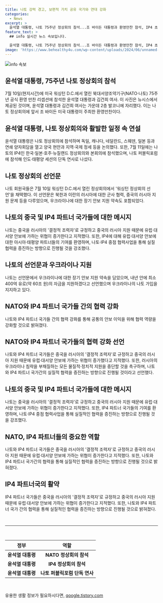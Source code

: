 ```yaml
---
title: 나토 강력 경고, 보편적 가치 공유 국가와 연대 강화
categories:
  - News
excerpt: >
  윤석열 대통령, 나토 75주년 정상회의 참석...조 바이든 대통령과 환영만찬 참석, IP4 초청으로 세계무대에서 활약  윤석열 대통령이 나토 75주년 정상회의에 참석해 활발한 외교활동을 펼치고, 조 바이든 대통령 주최 환영만찬에 참석한 사실이 알려졌다. 또한, IP4 파트너국으로 초청된 윤 대통령은 세계무대에서 중요한 역할을 수행하고 있는 것으로 나타났다. 윤 대통령은 나토 회의를 통해 국제사회와의 연대를 촉구하고, 북한과 러시아의 군사협력에 대한 우려를 표명했다. 나토는 선언문을 통해 중국의 러시아 지원에 대한 중단을 촉구하고, IP4 파트너국과의 협력을 강화하기로 결의한 것으로 알려졌다. 이러한 윤 대통령의 활약은 국제사회의 주목을 받는 가운데, 나토 정상회의의 성공적인 결과가 기대된다.
feature_text: >
  ## info 실시간 뉴스 속보입니다.

  윤석열 대통령, 나토 75주년 정상회의 참석...조 바이든 대통령과 환영만찬 참석, IP4 초청으로 세계무대에서 활약  윤석열 대통령이 나토 75주년 정상회의에 참석해 활발한 외교활동을 펼치고, 조 바이든 대통령 주최 환영만찬에 참석한 사실이 알려졌다. 또한, IP4 파트너국으로 초청된 윤 대통령은 세계무대에서 중요한 역할을 수행하고 있는 것으로 나타났다. 윤 대통령은 나토 회의를 통해 국제사회와의 연대를 촉구하고, 북한과 러시아의 군사협력에 대한 우려를 표명했다. 나토는 선언문을 통해 중국의 러시아 지원에 대한 중단을 촉구하고, IP4 파트너국과의 협력을 강화하기로 결의한 것으로 알려졌다. 이러한 윤 대통령의 활약은 국제사회의 주목을 받는 가운데, 나토 정상회의의 성공적인 결과가 기대된다.
image: 'https://www.behealthy4u.com/wp-content/uploads/2024/06/unnamed-file.png'
---
```


<p><img src="https://www.behealthy4u.com/wp-content/uploads/2024/06/unnamed-file.png" alt="info 속보" /></p>

<h2 data-ke-size="size26">윤석열 대통령, 75주년 나토 정상회의 참석</h2>

<p data-ke-size="size16">7월 10일(현지시간)에 미국 워싱턴 D.C.에서 열린 북대서양조약기구(NATO·나토) 75주년 공식 환영 만찬 리셉션에 참석한 윤석열 대통령과 김건희 여사. 이 사진은 뉴시스에서 제공된 것이며, 윤석열 대통령과 김건희 여사는 가운데 2층 발코니에 자리했다. 이는 나토 정상회의에 앞서 조 바이든 미국 대통령이 주최한 환영만찬이다.</p>

<h2 data-ke-size="size26">윤석열 대통령, 나토 정상회의와 활발한 일정 속 연설</h2>

<p data-ke-size="size16">윤석열 대통령은 나토 정상회의에 참석하며 독일, 캐나다, 네덜란드, 스웨덴, 일본 등과 연쇄 양자회담을 열고 양국 현안과 지역·국제 정세 등을 논의했다. 또한, 7월 11일에는 나토의 IP4인 한국·일본·호주·뉴질랜드 정상회의와 본회의에 참석했으며, 나토 퍼블릭포럼에 참석해 인도·태평양 세션의 단독 연사로 나섰다.</p>

<h2 data-ke-size="size26">나토 정상회의 선언문</h2>

<p data-ke-size="size16">나토 회원국들은 7월 10일 워싱턴 D.C.에서 열린 정상회의에서 '워싱턴 정상회의 선언'을 채택했다. 이 선언문은 북한과 이란의 러시아에 대한 군사 협력, 중국의 러시아 지원 문제 등을 다루었으며, 우크라이나에 대한 장기 안보 지원 약속도 포함되었다.</p>

<h2 data-ke-size="size26">나토의 중국 및 IP4 파트너 국가들에 대한 메시지</h2>

<p data-ke-size="size16">나토는 중국을 러시아의 '결정적 조력자'로 규정하고 중국의 러시아 지원 때문에 유럽·대서양 안보에 가하는 위협이 증가한다고 지적했다. 또한, IP4에 대해 유럽·대서양 안보에 대한 아시아·태평양 파트너들의 기여를 환영하며, 나토·IP4 중점 협력사업을 통해 실질협력을 증진하는 방향으로 진행될 것을 강조했다.</p>

<h2 data-ke-size="size26">나토의 선언문과 우크라이나 지원</h2>

<p data-ke-size="size16">나토는 선언문에서 우크라이나에 대한 장기 안보 지원 약속을 담았으며, 내년 안에 최소 400억 유로(약 60조 원)의 자금을 지원하겠다고 선언했으며 우크라이나의 나토 가입을 지지하고 있다.</p>

<h2 data-ke-size="size26">NATO와 IP4 파트너 국가들 간의 협력 강화</h2>

<p data-ke-size="size16">나토와 IP4 파트너 국가들 간의 협력 강화를 통해 공통의 안보 이익을 위해 협력 역량을 강화할 것으로 밝혀졌다.</p>

<h2 data-ke-size="size26">NATO와 IP4 파트너 국가들의 협력 강화 선언</h2>

<p data-ke-size="size16">나토와 IP4 파트너 국가들은 중국을 러시아의 '결정적 조력자'로 규정하고 중국의 러시아 지원 때문에 유럽·대서양 안보에 가하는 위협이 증가했다고 지적했다. 또한, 러시아의 우크라이나 침략을 부채질하는 모든 물질적·정치적 지원을 중단할 것을 촉구하며, 나토와 IP4 파트너 국가간의 실질적 협력을 증진하는 방향으로 진행될 것이라고 선언했다.</p>

<h2 data-ke-size="size26">나토의 중국 및 IP4 파트너 국가들에 대한 메시지</h2>

<p data-ke-size="size16">나토는 중국을 러시아의 '결정적 조력자'로 규정하고 중국의 러시아 지원 때문에 유럽·대서양 안보에 가하는 위협이 증가한다고 지적했다. 또한, IP4 파트너 국가들의 기여를 환영하며, 나토·IP4 중점 협력사업을 통해 실질적인 협력을 증진하는 방향으로 진행될 것을 강조했다.</p>

<h2 data-ke-size="size26">NATO, IP4 파트너들의 중요한 역할</h2>

<p data-ke-size="size16">나토와 IP4 파트너 국가들은 중국을 러시아의 '결정적 조력자'로 규정하고 중국의 러시아 지원 때문에 유럽·대서양 안보에 가하는 위협이 증가한다고 지적했다. 또한, 나토와 IP4 파트너 국가간의 협력을 통해 실질적인 협력을 증진하는 방향으로 진행될 것으로 밝혀졌다.</p>

<h2 data-ke-size="size26">IP4 파트너국의 활약</h2>

<p data-ke-size="size16">IP4 파트너 국가들은 중국을 러시아의 '결정적 조력자'로 규정하고 중국의 러시아 지원 때문에 유럽·대서양 안보에 가하는 위협이 증가한다고 지적했다. 또한, 나토와 IP4 파트너 국가 간의 협력을 통해 실질적인 협력을 증진하는 방향으로 진행될 것으로 밝혀졌다.</p>

<p data-ke-size="size16">&nbsp;</p>

<hr>

<p data-ke-size="size16">&nbsp;</p>

<table>
<thead>
<tr>
<th style="text-align: center;">정부</th>
<th style="text-align: center;">역할</th>
</tr>
</thead>
<tbody>
<tr>
<td style="text-align: center;"><b>윤석열 대통령</b></td>
<td style="text-align: center;"><b>NATO 정상회의 참석</b></td>
</tr>
<tr>
<td style="text-align: center;"><b>윤석열 대통령</b></td>
<td style="text-align: center;"><b>IP4 정상회의 참석</b></td>
</tr>
<tr>
<td style="text-align: center;"><b>윤석열 대통령</b></td>
<td style="text-align: center;"><b>나토 퍼블릭포럼 단독 연사</b></td>
</tr>
</tbody>
</table>

<p data-ke-size="size16">&nbsp;</p>
유용한 생활 정보가 필요하시다면, <a href="https://qoogle.tistory.com" rel="dofollow">qoogle.tistory.com</a>


